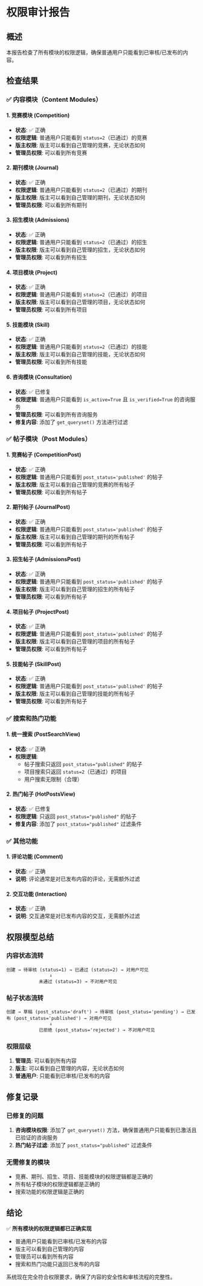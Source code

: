 # 权限审计报告

## 概述
本报告检查了所有模块的权限逻辑，确保普通用户只能看到已审核/已发布的内容。

## 检查结果

### ✅ 内容模块（Content Modules）

#### 1. 竞赛模块 (Competition)
- **状态**: ✅ 正确
- **权限逻辑**: 普通用户只能看到 `status=2`（已通过）的竞赛
- **版主权限**: 版主可以看到自己管理的竞赛，无论状态如何
- **管理员权限**: 可以看到所有竞赛

#### 2. 期刊模块 (Journal)
- **状态**: ✅ 正确
- **权限逻辑**: 普通用户只能看到 `status=2`（已通过）的期刊
- **版主权限**: 版主可以看到自己管理的期刊，无论状态如何
- **管理员权限**: 可以看到所有期刊

#### 3. 招生模块 (Admissions)
- **状态**: ✅ 正确
- **权限逻辑**: 普通用户只能看到 `status=2`（已通过）的招生
- **版主权限**: 版主可以看到自己管理的招生，无论状态如何
- **管理员权限**: 可以看到所有招生

#### 4. 项目模块 (Project)
- **状态**: ✅ 正确
- **权限逻辑**: 普通用户只能看到 `status=2`（已通过）的项目
- **版主权限**: 版主可以看到自己管理的项目，无论状态如何
- **管理员权限**: 可以看到所有项目

#### 5. 技能模块 (Skill)
- **状态**: ✅ 正确
- **权限逻辑**: 普通用户只能看到 `status=2`（已通过）的技能
- **版主权限**: 版主可以看到自己管理的技能，无论状态如何
- **管理员权限**: 可以看到所有技能

#### 6. 咨询模块 (Consultation)
- **状态**: ✅ 已修复
- **权限逻辑**: 普通用户只能看到 `is_active=True` 且 `is_verified=True` 的咨询服务
- **管理员权限**: 可以看到所有咨询服务
- **修复内容**: 添加了 `get_queryset()` 方法进行过滤

### ✅ 帖子模块（Post Modules）

#### 1. 竞赛帖子 (CompetitionPost)
- **状态**: ✅ 正确
- **权限逻辑**: 普通用户只能看到 `post_status='published'` 的帖子
- **版主权限**: 版主可以看到自己管理的竞赛的所有帖子
- **管理员权限**: 可以看到所有帖子

#### 2. 期刊帖子 (JournalPost)
- **状态**: ✅ 正确
- **权限逻辑**: 普通用户只能看到 `post_status='published'` 的帖子
- **版主权限**: 版主可以看到自己管理的期刊的所有帖子
- **管理员权限**: 可以看到所有帖子

#### 3. 招生帖子 (AdmissionsPost)
- **状态**: ✅ 正确
- **权限逻辑**: 普通用户只能看到 `post_status='published'` 的帖子
- **版主权限**: 版主可以看到自己管理的招生的所有帖子
- **管理员权限**: 可以看到所有帖子

#### 4. 项目帖子 (ProjectPost)
- **状态**: ✅ 正确
- **权限逻辑**: 普通用户只能看到 `post_status='published'` 的帖子
- **版主权限**: 版主可以看到自己管理的项目的所有帖子
- **管理员权限**: 可以看到所有帖子

#### 5. 技能帖子 (SkillPost)
- **状态**: ✅ 正确
- **权限逻辑**: 普通用户只能看到 `post_status='published'` 的帖子
- **版主权限**: 版主可以看到自己管理的技能的所有帖子
- **管理员权限**: 可以看到所有帖子

### ✅ 搜索和热门功能

#### 1. 统一搜索 (PostSearchView)
- **状态**: ✅ 正确
- **权限逻辑**: 
  - 帖子搜索只返回 `post_status="published"` 的帖子
  - 项目搜索只返回 `status=2`（已通过）的项目
  - 用户搜索无限制（合理）

#### 2. 热门帖子 (HotPostsView)
- **状态**: ✅ 已修复
- **权限逻辑**: 只返回 `post_status="published"` 的帖子
- **修复内容**: 添加了 `post_status="published"` 过滤条件

### ✅ 其他功能

#### 1. 评论功能 (Comment)
- **状态**: ✅ 正确
- **说明**: 评论通常是对已发布内容的评论，无需额外过滤

#### 2. 交互功能 (Interaction)
- **状态**: ✅ 正确
- **说明**: 交互通常是对已发布内容的交互，无需额外过滤

## 权限模型总结

### 内容状态流转
```
创建 → 待审核 (status=1) → 已通过 (status=2) → 对用户可见
                ↓
            未通过 (status=3) → 不对用户可见
```

### 帖子状态流转
```
创建 → 草稿 (post_status='draft') → 待审核 (post_status='pending') → 已发布 (post_status='published') → 对用户可见
                ↓
            已拒绝 (post_status='rejected') → 不对用户可见
```

### 权限层级
1. **管理员**: 可以看到所有内容
2. **版主**: 可以看到自己管理的内容，无论状态如何
3. **普通用户**: 只能看到已审核/已发布的内容

## 修复记录

### 已修复的问题
1. **咨询模块权限**: 添加了 `get_queryset()` 方法，确保普通用户只能看到已激活且已验证的咨询服务
2. **热门帖子过滤**: 添加了 `post_status="published"` 过滤条件

### 无需修复的模块
- 竞赛、期刊、招生、项目、技能模块的权限逻辑都是正确的
- 所有帖子模块的权限逻辑都是正确的
- 搜索功能的权限逻辑是正确的

## 结论

✅ **所有模块的权限逻辑都已正确实现**

- 普通用户只能看到已审核/已发布的内容
- 版主可以看到自己管理的内容
- 管理员可以看到所有内容
- 搜索和热门功能只返回已发布的内容

系统现在完全符合权限要求，确保了内容的安全性和审核流程的完整性。


